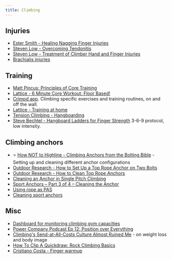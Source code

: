 ```yaml
---
title: Climbing
---
```


## Injuries

- [Ester Smith - Healing Nagging Finger Injuries](https://eu.blackdiamondequipment.com/en_GB/esther-smith-nagging-finger-injuries/esther-smith-nagging-finger-injuries.html)
- [Steven Low - Overcoming Tendonitis](https://stevenlow.org/overcoming-tendonitis/)
- [Steven Low - Treatment of Climber Hand and Finger Injuries](http://stevenlow.org/treatment-of-climber-hand-and-finger-injuries/)
- [Brachialis injuries](https://www.youtube.com/watch?v=HmW-1jrF0H8)

## Training

- [Matt Pincus: Principles of Core Training](https://www.trainingbeta.com/matt-pincus-principles-of-core-training/)
- [Lattice - 6 Minute Core Workout: Floor Based!](https://www.youtube.com/watch?v=MRY9RG3ewTQ)
- [Crimpd app](https://www.crimpd.com/). Climbing specific exercises and training routines, on and off the wall.
- [Lattice - Training at home](https://www.youtube.com/watch?v=FEq_QANqEmI)
- [Tension Climbing - Hangboarding](https://www.tensionclimbing.com/hangboarding-a-way/)
- [Steve Bechtel - Hangboard Ladders for Finger Strength](https://www.climbing.com/skills/training-hangboard-ladders-for-finger-strength/) 3-6-9 protocol, low intensity.

## Climbing anchors

- :star: [How NOT to Highline - Climbing Anchors from the Bolting Bible](https://www.youtube.com/watch?v=oWvGC3fi4gA) - Setting up and cleaning different anchor configurations
- [Outdoor Research - How to Set Up a Top Rope Anchor on Two Bolts](https://www.youtube.com/watch?v=Y-pLP9dRWPc)
- [Outdoor Research - How to Clean Top Rope Anchors](https://www.youtube.com/watch?v=WzmbTHe_ql0)
- [Cleaning an Anchor in Single Pitch Climbing](https://americanalpineclub.org/resources-blog/2016/3/15/5ipkouk0id07cgc3dqks4fljnsgnx6)
- [Sport Anchors – Part 3 of 4 – Cleaning the Anchor](https://www.vdiffclimbing.com/clean-bolted-anchor/)
- [Using rope as PAS](https://www.mountainproject.com/forum/topic/108506432/anything-wrong-with-this-pas#ForumMessage-108507208)
- [Cleaning sport anchors](https://www.youtube.com/watch?v=G7N5RcsSyUw)

## Misc

- [Dashboard for monitoring climbing gym capacities](https://docs.google.com/spreadsheets/d/e/2PACX-1vRw11YryD8ctlhJfqu418z0ivynQcaxZ0pbSPtVzt9GlcKvZEj5qEFYI3zuKY2evLTAeELbK9EeEQmy/pubhtml?gid=1844235440&single=true) 
- [Power Company Podcast Ep 12: Position over Everything](https://www.powercompanyclimbing.com/blog/2016/9/29/episode-12-poe-with-will-anglin-and-rowland-chen)
- [Climbing's Send-at-All-Costs Culture Almost Ruined Me](https://www.outsideonline.com/2411201/beth-rodden-climbing-body-image) - on weight loss and body image
- [How To Clip A Quickdraw: Rock Climbing Basics](https://www.youtube.com/watch?v=NwbXDakBYUw)
- [Cristiano Costa - Finger warmup](https://www.youtube.com/watch?v=eV5P7nXlH2E)